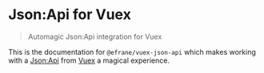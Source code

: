 # Json:Api for Vuex

> Automagic Json:Api integration for Vuex

This is the documentation for `@efrane/vuex-json-api` which makes working
with a [Json:Api](https://jsonapi.org) from [Vuex](https://vuex.vuejs.org)
a magical experience.
